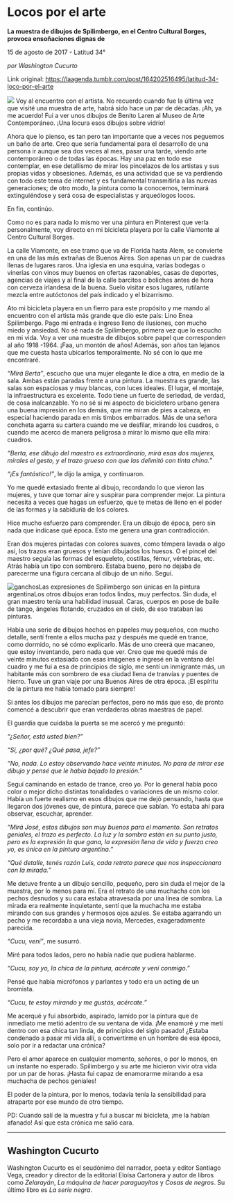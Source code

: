 # Locos por el arte

**La muestra de dibujos de Spilimbergo, en el Centro Cultural Borges, provoca ensoñaciones dignas de**

15 de agosto de 2017 - Latitud 34°

_por Washington Cucurto_

Link original: https://laagenda.tumblr.com/post/164202516495/latitud-34-loco-por-el-arte

![](https://64.media.tumblr.com/9a7e8728042ca80a3033ebe52752a919/tumblr_inline_pk0l83jSQC1t6q87u_500.jpg)
Voy al encuentro con el artista. No recuerdo cuando fue la última vez que visité una muestra de arte, habrá sido hace un par de décadas. ¡Ah, ya me acuerdo! Fui a ver unos dibujos de Benito Laren al Museo de Arte Contemporáneo. ¡Una locura esos dibujos sobre vidrio! 

Ahora que lo pienso, es tan pero tan importante que a veces nos peguemos un baño de arte. Creo que sería fundamental para el desarrollo de una persona ir aunque sea dos veces al mes, pasar una tarde, viendo arte contemporáneo o de todas las épocas. Hay una paz en todo ese contemplar, en ese detallismo de mirar los pincelazos de los artistas y sus propias vidas y obsesiones. Además, es una actividad que se va perdiendo con todo este tema de internet y es fundamental transmitirla a las nuevas generaciones; de otro modo, la pintura como la conocemos, terminará extinguiéndose y será cosa de especialistas y arqueólogos locos. 

En fin, continúo. 

Como no es para nada lo mismo ver una pintura en Pinterest que verla personalmente, voy directo en mi bicicleta playera por la calle Viamonte al Centro Cultural Borges. 

La calle Viamonte, en ese tramo que va de Florida hasta Alem, se convierte en una de las más extrañas de Buenos Aires. Son apenas un par de cuadras llenas de lugares raros. Una iglesia en una esquina, varias bodegas o vinerías con vinos muy buenos en ofertas razonables, casas de deportes, agencias de viajes y al final de la calle barcitos o boliches antes de hora con cerveza irlandesa de la buena. Suelo visitar esos lugares, rutilante mezcla entre autóctonos del país indicado y el bizarrismo. 

Ato mi bicicleta playera en un fierro para este propósito y me mando al encuentro con el artista más grande que dio este país: Lino Enea Spilimbergo. Pago mi entrada e ingreso lleno de ilusiones, con mucho miedo y ansiedad. No sé nada de Spilimbergo, primera vez que lo escucho en mi vida. Voy a ver una muestra de dibujos sobre papel que corresponden al año 1918 -1964. ¡Faa, un montón de años! Además, son años tan lejanos que me cuesta hasta ubicarlos temporalmente. No sé con lo que me encontraré. 

 *“Mirá Berta”*, escucho que una mujer elegante le dice a otra, en medio de la sala. Ambas están paradas frente a una pintura. La muestra es grande, las salas son espaciosas y muy blancas, con luces ideales. El lugar, el montaje, la infraestructura es excelente. Todo tiene un fuerte de seriedad, de verdad, de cosa inalcanzable. Yo no sé si mi aspecto de bicicletero urbano genera una buena impresión en los demás, que me miran de pies a cabeza, en especial haciendo parada en mis timbos embarrados. Más de una señora concheta agarra su cartera cuando me ve desfilar, mirando los cuadros, o cuando me acerco de manera peligrosa a mirar lo mismo que ella mira: cuadros. 

 *“Berta, ese dibujo del maestro es extraordinario, mirá esas dos mujeres, mirales el gesto, y el trazo grueso con que las delimitó con tinta china.”* 

 *“¡Es fantástico!”*, le dijo la amiga, y continuaron. 

Yo me quedé extasiado frente al dibujo, recordando lo que vieron las mujeres, y tuve que tomar aire y suspirar para comprender mejor. La pintura necesita a veces que hagas un esfuerzo, que te metas de lleno en el poder de las formas y la sabiduría de los colores. 

Hice mucho esfuerzo para comprender. Era un dibujo de época, pero sin nada que indicase qué época. Esto me genera una gran contradicción. 

Eran dos mujeres pintadas con colores suaves, como témpera lavada o algo así, los trazos eran gruesos y tenían dibujados los huesos. O el pincel del maestro seguía las formas del esqueleto, costillas, fémur, vértebras, etc. Atrás había un tipo con sombrero. Estaba bueno, pero no dejaba de parecerme una figura cercana al dibujo de un niño. Seguí. 

![ganchos](https://64.media.tumblr.com/9a7e8728042ca80a3033ebe52752a919/tumblr_inline_pk0l83jSQC1t6q87u_500.jpg)Las expresiones de Spilimbergo son únicas en la pintura argentinaLos otros dibujos eran todos lindos, muy perfectos. Sin duda, el gran maestro tenía una habilidad inusual. Caras, cuerpos en pose de baile de tango, ángeles flotando, cruzados en el cielo, de eso trataban las pinturas. 

Había una serie de dibujos hechos en papeles muy pequeños, con mucho detalle, sentí frente a ellos mucha paz y después me quedé en trance, como dormido, no sé cómo explicarlo. Más de uno creerá que macaneo, que estoy inventando, pero nada que ver. Creo que me quedé más de veinte minutos extasiado con esas imágenes e ingresé en la ventana del cuadro y me fui a esa de principios de siglo, me sentí un inmigrante más, un habitante más con sombrero de esa ciudad llena de tranvías y puentes de hierro. Tuve un gran viaje por una Buenos Aires de otra época. ¡El espíritu de la pintura me había tomado para siempre! 

Si antes los dibujos me parecían perfectos, pero no más que eso, de pronto comencé a descubrir que eran verdaderas obras maestras de papel. 

 El guardia que cuidaba la puerta se me acercó y me preguntó: 

 *“¿Señor, está usted bien?”* 

 *“Sí, ¿por qué? ¿Qué pasa, jefe?”* 

 *“No, nada. Lo estoy observando hace veinte minutos. No para de mirar ese dibujo y pensé que le había bajado la presión.”* 

Seguí caminando en estado de trance, creo yo. Por lo general había poco color o mejor dicho distintas tonalidades o variaciones de un mismo color. Había un fuerte realismo en esos dibujos que me dejó pensando, hasta que llegaron dos jóvenes que, de pintura, parece que sabían. Yo estaba ahí para observar, escuchar, aprender. 

 *“Mirá José, estos dibujos son muy buenos para el momento. Son retratos geniales, el trazo es perfecto. La luz y la sombra están en su punto justo, pero es la expresión la que gana, la expresión llena de vida y fuerza creo yo, es única en la pintura argentina.”*

 *“Qué detalle, tenés razón Luis, cada retrato parece que nos inspeccionara con la mirada.”* 

Me detuve frente a un dibujo sencillo, pequeño, pero sin duda el mejor de la muestra, por lo menos para mí. Era el retrato de una muchacha con los pechos desnudos y su cara estaba atravesada por una línea de sombra. La mirada era realmente inquietante, sentí que la muchacha me estaba mirando con sus grandes y hermosos ojos azules. Se estaba agarrando un pecho y me recordaba a una vieja novia, Mercedes, exageradamente parecida. 

 *“Cucu, vení”*, me susurró. 

Miré para todos lados, pero no había nadie que pudiera hablarme. 

 *“Cucu, soy yo, la chica de la pintura, acércate y vení conmigo.”* 

Pensé que había micrófonos y parlantes y todo era un acting de un bromista. 

 *“Cucu, te estoy mirando y me gustás, acércate.”* 

Me acerqué y fui absorbido, aspirado, lamido por la pintura que de inmediato me metió adentro de su ventana de vida. ¡Me enamoré y me metí dentro con esa chica tan linda, de principios del siglo pasado! ¿Estaba condenado a pasar mi vida allí, a convertirme en un hombre de esa época, solo por ir a redactar una crónica? 

Pero el amor aparece en cualquier momento, señores, o por lo menos, en un instante no esperado. Spilimbergo y su arte me hicieron vivir otra vida por un par de horas. ¡Hasta fui capaz de enamorarme mirando a esa muchacha de pechos geniales! 

El poder de la pintura, por lo menos, todavía tenía la sensibilidad para atraparte por ese mundo de otro tiempo. 

PD: Cuando salí de la muestra y fui a buscar mi bicicleta, ¡me la habían afanado! Así que esta crónica me salió cara. 

  




---

 Washington Cucurto
-------------------

 Washington Cucurto es el seudónimo del narrador, poeta y editor Santiago Vega, creador y director de la editorial Eloísa Cartonera y autor de libros como *Zelarayán*, *La máquina de hacer paraguayitos* y *Cosas de negros*. Su último libro es *La serie negra*.

